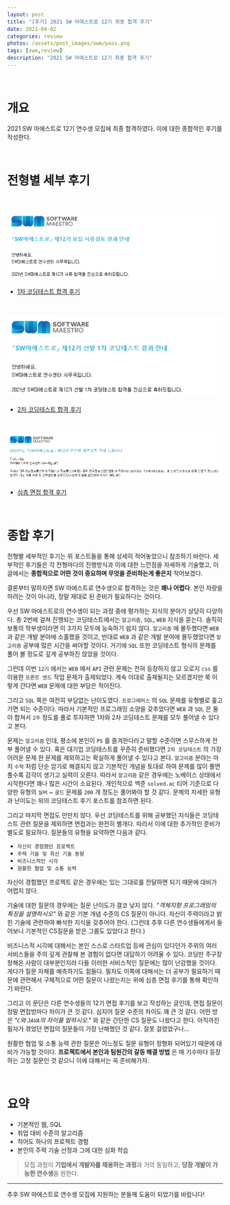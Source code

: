 ```yaml
---
layout: post
title: "[후기] 2021 SW 마에스트로 12기 최종 합격 후기"
date: 2021-04-02
categories: review
photos: /assets/post_images/swm/pass.png
tags: [swm,review]
description: "2021 SW 마에스트로 12기 최종 합격 후기"
---
```


<br>

# 개요

2021 SW 마에스트로 12기 연수생 모집에 최종 합격하였다.
이에 대한 종합적인 후기를 작성한다.

<br>

# 전형별 세부 후기

<br>

![0](/assets/post_images/swm/0.png)

 - [1차 코딩테스트 합격 후기](https://yjyoon-dev.github.io/review/2021/02/27/review-swm12-test1/)

<br>

![0](/assets/post_images/swm/2.png)

 - [2차 코딩테스트 합격 후기](https://yjyoon-dev.github.io/review/2021/02/27/review-swm12-test2/)

<br>

![0](/assets/post_images/swm/4.png)

 - [심층 면접 합격 후기](https://yjyoon-dev.github.io/review/2021/02/27/review-swm12-test3/)

<br>

# 종합 후기

전형별 세부적인 후기는 위 포스트들을 통해 상세히 적어놓았으니 참조하기 바란다. 세부적인 후기들은 각 전형마다의 진행방식과 이에 대한 느낀점을 자세하게 기술했고, 이 글에서는 **종합적으로 어떤 것이 중요하며 무엇을 준비하는게 좋은지** 적어보겠다.

결론부터 말하자면 SW 마에스트로 연수생으로 합격하는 것은 **꽤나 어렵다**. 본인 자랑을 하려는 것이 아니라, 정말 제대로 된 준비가 필요하다는 것이다.

우선 SW 마에스트로의 연수생이 되는 과정 중에 평가하는 지식의 분야가 상당히 다양하다. 총 2번에 걸쳐 진행되는 코딩테스트에서는 `알고리즘`, `SQL`, `WEB` 지식을 묻는다. 솔직히 보통의 학부생이라면 이 3가지 모두에 능숙하기 쉽지 않다. `알고리즘` 에 몰두했다면 `WEB` 과 같은 개발 분야에 소홀했을 것이고, 반대로 `WEB` 과 같은 개발 분야에 몰두했었다면 `알고리즘` 공부에 많은 시간을 써야할 것이다. 거기에 `SQL` 또한 코딩테스트 형식의 문제를 풀어 볼 정도로 깊게 공부하진 않았을 것이다.

그런데 이번 `12기` 에서는 `WEB` 에서 `API` 관련 문제는 전혀 등장하지 않고 오로지 `css` 를 이용한 `프론트 엔드` 작업 문제가 출제되었다. 계속 이대로 출제될지는 모르겠지만 쭉 이렇게 간다면 `WEB` 문제에 대한 부담은 적어진다.

그리고 `SQL` 쪽은 여전히 부담없는 난이도였다. `프로그래머스` 의 `SQL` 문제를 유형별로 훑고가면 되는 수준이다. 따라서 기본적인 프로그래밍 소양을 갖추었다면 `WEB` 과 `SQL` 은 둘이 합쳐서 `2주` 정도를 풀로 투자하면 1차와 2차 코딩테스트 문제를 모두 풀어낼 수 있다고 본다.

문제는 `알고리즘` 인데, 평소에 본인이 `PS` 를 즐겨한다라고 말할 수준이면 스무스하게 전부 풀어낼 수 있다. 혹은 대기업 코딩테스트를 꾸준히 준비했다면 `2차 코딩테스트` 의 가장 어려운 문제 한 문제를 제외하고는 확실하게 풀어낼 수 있다고 본다. `알고리즘` 분야는 마치 `수학` 처럼 단순 암기로 해결되지 않고 기본적인 개념을 토대로 하여 문제를 많이 풀면 풀수록 감각이 생기고 실력이 오른다. 따라서 `알고리즘` 같은 경우에는 노베이스 상태에서 시작한다면 꽤나 많은 시간이 소요된다. 개인적으로 백준 `solved.ac` 티어 기준으로 다양한 유형의 `실버` ~ `골드` 문제를 `200` 개 정도는 풀어봐야 할 것 같다. 문제의 자세한 유형과 난이도는 위의 코딩테스트 후기 포스트를 참조하면 된다.

그리고 마지막 면접도 만만치 않다. 우선 코딩테스트를 위해 공부했던 지식들은 코딩테스트 관련 질문을 제외하면 면접과는 완전히 별개다. 따라서 이에 대한 추가적인 준비가 별도로 필요하다. 질문들의 유형을 요약하면 다음과 같다.

- `자신이 경험했던 프로젝트`
- `주력 기술 및 최신 기술 동향`
- `비즈니스적인 시각`
- `원활한 협업 및 소통 능력`

자신이 경험했던 프로젝트 같은 경우에는 있는 그대로를 전달하면 되기 때문에 대비가 어렵지 않다.

기술에 대한 질문의 경우에는 질문 난이도가 결코 낮지 않다. *"객체지향 프로그래밍의 특징을 설명하시오"* 와 같은 기본 개념 수준의 CS 질문이 아니다. 자신이 주력이라고 밝힌 기술에 관련하여 빠삭한 지식을 갖추어야 한다. (그런데 추후 다른 연수생들에게서 들어보니 기본적인 CS질문을 받은 그룹도 있었다고 한다.)

비즈니스적 시각에 대해서는 본인 스스로 스타트업 등에 관심이 있다던가 주위의 여러 서비스들을 주의 깊게 관찰해 본 경험이 없다면 대답하기 어려울 수 있다. 코딩만 주구장창해온 사람이 대부분인지라 다들 이러한 서비스적인 질문에는 많이 난감했을 것이다. 게다가 질문 자체를 예측하기도 힘들다. 필자도 이쪽에 대해서는 더 공부가 필요하기 때문에 관련해서 구체적으로 어떤 질문이 나왔는지는 위에 심층 면접 후기를 통해 확인하기 바란다.

그리고 이 문단은 다른 연수생들의 12기 면접 후기를 보고 작성하는 글인데, 면접 질문이 정말 면접방마다 차이가 큰 것 같다. 심지어 질문 수준의 차이도 꽤 큰 것 같다. 어떤 방은 *"`C`와 `JAVA`의 차이를 말하시오."* 와 같은 간단한 CS 질문도 나왔다고 한다. 아직까진 필자가 겪었던 면접의 질문들이 가장 난해했던 것 같다. 잘못 걸렸었구나...

원활한 협업 및 소통 능력 관한 질문은 어느정도 질문 유형이 정형화 되어있기 때문에 대비가 가능할 것이다. **프로젝트에서 본인과 팀원간의 갈등 해결 방법** 은 매 기수마다 등장하는 고정 질문인 것 같으니 이에 대해서는 꼭 준비해가자.

<br>

# 요약

 - 기본적인 웹, SQL
 - 취업 대비 수준의 알고리즘
 - 적어도 하나의 프로젝트 경험
 - 본인의 주력 기술 선정과 그에 대한 심화 학습

> 모집 과정이 **기업에서 개발자를 채용하는 과정**과 거의 동일하고, **당장 개발이 가능한 연수생**을 원한다.

---

추후 SW 마에스트로 연수생 모집에 지원하는 분들께 도움이 되었기를 바랍니다!